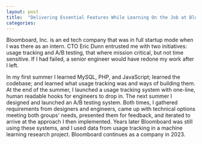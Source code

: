 ```yaml
---
layout: post
title:  "Delivering Essential Features While Learning On the Job at Bloomboard"
categories:
---
```


Bloomboard, Inc. is an ed tech company that was in full startup mode when I was there as an intern. CTO Eric Dunn entrusted me with two initiatives: usage tracking and A/B testing, that where mission critical, but not time sensitive. If I had failed, a senior engineer would have redone my work after I left.

In my first summer I learned MySQL, PHP, and JavaScript; learned the codebase; and learned what usage tracking was and ways of building them. At the end of the summer, I launched a usage tracking system with one-line, human readable hooks for engineers to drop in. The next summer I designed and launched an A/B testing system. Both times, I gathered requirements from designers and engineers, came up with technical options meeting both groups' needs, presented them for feedback, and iterated to arrive at the approach I then implemented. Years later Bloomboard was still using these systems, and I used data from usage tracking in a machine learning research project. Bloomboard continues as a company in 2023.
